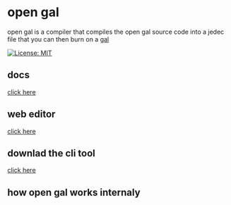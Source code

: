 # open gal

open gal is a compiler that compiles the open gal source code into a jedec file that you can then burn on a [gal](https://en.wikipedia.org/wiki/Generic_array_logic)

[![License: MIT](https://img.shields.io/badge/License-MIT-red.svg)](https://opensource.org/licenses/MIT)

## docs
[click here](https://github.com/eeli1/open-gal/wiki)

## web editor
[click here](https://eeli1.github.io/open-gal/editor)

## downlad the cli tool 
[click here](https://eeli1.github.io/open-gal/cli)

## how open gal works internaly
